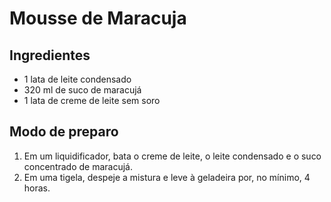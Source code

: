 # Mousse de Maracuja

## Ingredientes

- 1 lata de leite condensado
- 320 ml de suco de maracujá 
- 1 lata de creme de leite sem soro

## Modo de preparo

1. Em um liquidificador, bata o creme de leite, o leite condensado e o suco concentrado de maracujá.
2. Em uma tigela, despeje a mistura e leve à geladeira por, no mínimo, 4 horas.